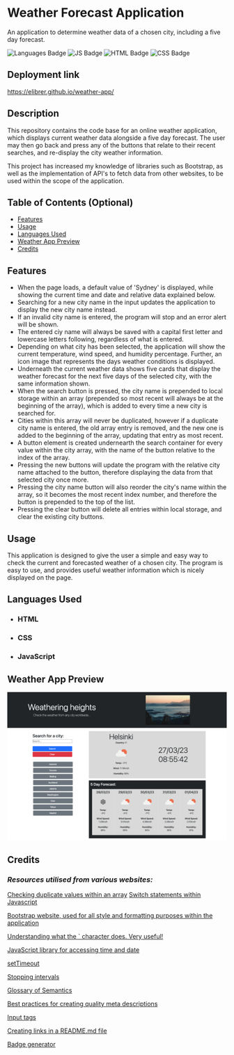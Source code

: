 # Weather Forecast Application
An application to determine weather data of a chosen city, including a five day forecast.

![Languages Badge](https://img.shields.io/badge/Languages-3-blue)
![JS Badge](https://img.shields.io/badge/JavaScript-72.6%25-yellow)
![HTML Badge](https://img.shields.io/badge/HTML-24.7%25-red)
![CSS Badge](https://img.shields.io/badge/CSS-2.7%25-blueviolet)


## Deployment link

https://elibrer.github.io/weather-app/

## Description

This repository contains the code base for an online weather application, which displays current weather data alongside a five day forecast. The user may then go back and press any of the buttons that relate to their recent searches, and re-display the city weather information. 

This project has increased my knowledge of libraries such as Bootstrap, as well as the implementation of API's to fetch data from other websites, to be used within the scope of the application.

## Table of Contents (Optional)

- [Features](#features)
- [Usage](#usage)
- [Languages Used](#languages-used)
- [Weather App Preview](#weather-app-preview)
- [Credits](#credits)

## Features

- When the page loads, a default value of 'Sydney' is displayed, while showing the current time and date and relative data explained below.
- Searching for a new city name in the input updates the application to display the new city name instead.
- If an invalid city name is entered, the program will stop and an error alert will be shown.
- The entered ciy name will always be saved with a capital first letter and lowercase letters following, regardless of what is entered.
- Depending on what city has been selected, the application will show the current temperature, wind speed, and humidity percentage. Further, an icon image that represents the days weather conditions is displayed.
- Underneath the current weather data shows five cards that display the weather forecast for the next five days of the selected city, with the same information shown. 
- When the search button is pressed, the city name is prepended to local storage within an array (prepended so most recent will always be at the beginning of the array), which is added to every time a new city is searched for.
- Cities within this array will never be duplicated, however if a duplicate city name is entered, the old array entry is removed, and the new one is added to the beginning of the array, updating that entry as most recent.
- A button element is created undernearth the search container for every value within the city array, with the name of the button relative to the index of the array.
- Pressing the new buttons will update the program with the relative city name attached to the button, therefore displaying the data from that selected city once more.
- Pressing the city name button will also reorder the city's name within the array, so it becomes the most recent index number, and therefore the button is prepended to the top of the list.
- Pressing the clear button will delete all entries within local storage, and clear the existing city buttons.

## Usage

This application is designed to give the user a simple and easy way to check the current and forecasted weather of a chosen city. The program is easy to use, and provides useful weather information which is nicely displayed on the page.

## Languages Used
- ### **HTML**
- ### **CSS**
- ### **JavaScript**

## Weather App Preview

![Image of the full weather app, displaying multiple recent cities searched, current date and time, a selected city name, and all relevant weather information for that city below.](./assets/images/weather-app-preview.png "weather app preview")


## Credits

### *Resources utilised from various websites:*
[Checking duplicate values within an array](https://sentry.io/answers/how-do-i-check-if-an-array-includes-a-value-in-javascript/)
[Switch statements within Javascript](https://www.programiz.com/javascript/switch-statement)

[Bootstrap website, used for all style and formatting purposes within the application](https://getbootstrap.com/docs/4.0/layout/overview/)

[Understanding what the ` character does. Very useful!](https://blog.bitsrc.io/double-quotes-vs-single-quotes-vs-backticks-in-javascript-3cab5aaea55)

[JavaScript library for accessing time and date](https://day.js.org/)

[setTimeout](https://developer.mozilla.org/en-US/docs/Web/API/setTimeout)

[Stopping intervals](https://code.mu/en/javascript/book/prime/timers/timer-stopping/#:~:text=To%20stop%20the%20timer%2C%20use,the%20timer%20to%20be%20stopped.&text=Let%20a%20variable%20be%20given,this%20value%20to%20the%20console.)

[Glossary of Semantics](https://developer.mozilla.org/en-US/docs/Glossary/Semantics)

[Best practices for creating quality meta descriptions](https://developers.google.com/search/docs/appearance/snippet)

[Input tags](https://www.w3schools.com/tags/tag_label.asp)

[Creating links in a README.md file](https://docs.readme.com/main/docs/linking-to-pages)

[Badge generator](https://shields.io/)





